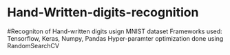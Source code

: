 # Hand-Written-digits-recognition
#Recogniton of Hand-written digits usign MNIST dataset
Frameworks used: Tensorflow, Keras, Numpy, Pandas
Hyper-paramter optimization done using RandomSearchCV
